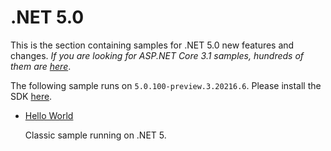 # .NET 5.0

This is the section containing samples for .NET 5.0 new features and changes. *If you are looking for ASP.NET Core 3.1 samples, hundreds of them are [here](https://github.com/dodyg/practical-aspnetcore/tree/3.1-LTS)*.

The following sample runs on `5.0.100-preview.3.20216.6`. Please install the SDK [here](https://dotnet.microsoft.com/download/dotnet-core/5.0).

* [Hello World](/projects/5-0/hello-world)

  Classic sample running on .NET 5.